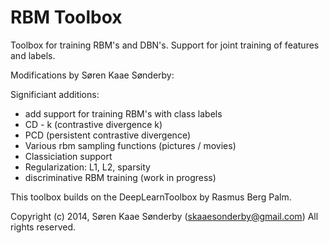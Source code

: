 # RBM Toolbox

Toolbox for training RBM's and DBN's. 
Support for joint training of features and labels. 

Modifications by Søren Kaae Sønderby:

Significiant additions:
 * add support for training RBM's with class labels 
 * CD - k (contrastive divergence k)
 * PCD (persistent contrastive divergence)
 * Various rbm sampling functions (pictures / movies)
 * Classiciation support
 * Regularization: L1, L2, sparsity
 * discriminative RBM training (work in progress)

This toolbox builds on the DeepLearnToolbox by Rasmus Berg Palm.


 Copyright (c) 2014, Søren Kaae Sønderby (skaaesonderby@gmail.com)
All rights reserved.